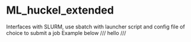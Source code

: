 # ML_huckel_extended

Interfaces with SLURM, use sbatch with launcher script and config file of choice to submit a job
Example below
///
hello
///
